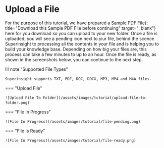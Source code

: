 # Upload a File

For the purpose of this tutorial, we have prepared a [Sample PDF File](/assets/files/tutorial/tutorial.pdf){: title="Download this Sample PDF File before continuing" target="\_blank"} here for you download so you can upload to your new folder. Once a file is uploaded, you will see a pending icon next to yiur file, behind the scence Superinsight to processing all the contents in your file and is helping you to build your knowledge base. Depending on how big your files are, this process can take a few minutes to up to an hour.
Once the file is ready, as shown in the screenshots below, you can continue to the next step.

!!! note "Supported File Types"

    Superinsight supports TXT, PDF, DOC, DOCX, MP3, MP4 and M4A files.

=== "Upload File"

    ![Upload File To Folder](/assets/images/tutorial/upload-file-to-folder.png)

=== "File In Progress"

    ![File In Progress](/assets/images/tutorial/file-pending.png)

=== "File Is Ready"

    ![File In Progress](/assets/images/tutorial/file-ready.png)
